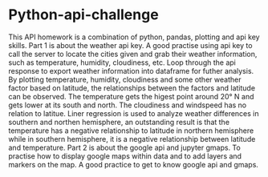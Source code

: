 # Python-api-challenge
This API homework is a combination of python, pandas, plotting and api key skills. 
Part 1 is about the weather api key. A good practise using api key to call the server to locate the cities given and grab their weather information, such as temperature, humidity, cloudiness, etc. Loop through the api response to export weather information into dataframe for futher analysis.
By plotting temperature, humidity, cloudiness and some other weather factor based on latitude, the relationships between the factors and latitude can be observed. The temperature gets the higest point around 20° N and gets lower at its south and north. The cloudiness and windspeed has no relation to latitue. 
Liner regression is used to analyze weather differences in southern and northen hemisphere, an outstanding result is that the temperature has a negative relationship to latitude in northern hemisphere while in southern hemisphere, it is a negative relationship between latitude and temperature.
Part 2 is about the google api and jupyter gmaps. To practise how to display google maps within data and to add layers and markers on the map. A good practice to get to know google api and gmaps.

